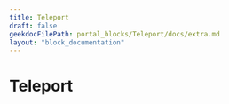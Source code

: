 ```yaml
---
title: Teleport
draft: false
geekdocFilePath: portal_blocks/Teleport/docs/extra.md
layout: "block_documentation"
---
```

# Teleport